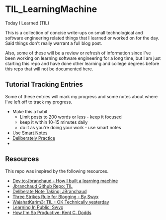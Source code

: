 # TIL_LearningMachine

Today I Learned (TIL) 

This is a collection of concise write-ups on small technological and software engineering related things that I learned or worked on for the day.  Said things don't really warrant a full blog post.  

Also, some of these will be a review or refresh of information since I've been working on learning software engineering for a long time, but I am just starting this repo and have done other learning and college degrees before this repo that will not be documented here. 

## Tutorial Tracking Entries
Some of these entries will mark my progress and some notes about where I've left off to track my progress.  

- Make this a habit
    - Limit posts to 200 words or less - keep it focused
    - keep it within 10-15 minutes daily
    - do it as you're doing your work - use smart notes
- Use [Smart Notes](https://docdrop.org/download_annotation_doc/How-to-Take-Smart-Notes-by-So%CC%88nke-Ahrens-40zol.pdf) 
- [Deliberately Practice](https://jamesclear.com/deliberate-practice-strategy)
- 

## Resources
This repo was inspired by the following resources.  

- [Dev.to:Jbranchaud - How I built a learning machine](https://dev.to/jbranchaud/how-i-built-a-learning-machine-45k9)
- [Jbranchaud Github Repo: TIL](https://github.com/jbranchaud/til/tree/master)
- [Deliberate Note Taking: JBranchaud](https://dev.to/jbranchaud/deliberate-note-taking-llh)
- [Three Strikes Rule for Blogging - By Swyx](https://swyx.hashnode.dev/my-three-strikes-rule-for-blogging)
- [WajahatKarim3: TIL - OK Technically yesterday](https://hackernoon.com/today-i-learned-ok-technically-yesterday-65c64e1dcb6)
- [Learning In Public: Swyx](https://www.swyx.io/learn-in-public)
- [How I'm So Productive: Kent C. Dodds](https://kentcdodds.com/blog/how-i-am-so-productive)